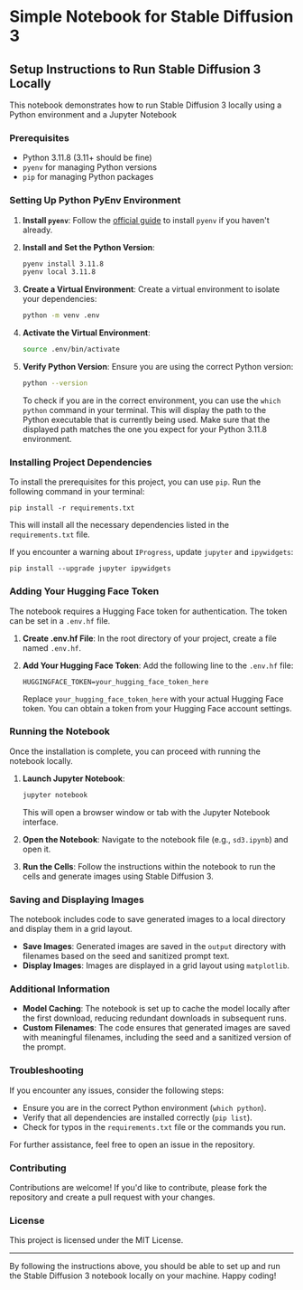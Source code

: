 # Simple Notebook for Stable Diffusion 3

## Setup Instructions to Run Stable Diffusion 3 Locally

This notebook demonstrates how to run Stable Diffusion 3 locally using a Python environment and a Jupyter Notebook

### Prerequisites

- Python 3.11.8 (3.11+ should be fine)
- `pyenv` for managing Python versions
- `pip` for managing Python packages

### Setting Up Python PyEnv Environment

1. **Install `pyenv`**: Follow the [official guide](https://github.com/pyenv/pyenv#installation) to install `pyenv` if you haven't already.

2. **Install and Set the Python Version**:
   ```bash
   pyenv install 3.11.8
   pyenv local 3.11.8
   ```

3. **Create a Virtual Environment**:
   Create a virtual environment to isolate your dependencies:
   ```bash
   python -m venv .env
   ```

4. **Activate the Virtual Environment**:
   ```bash
   source .env/bin/activate
   ```

5. **Verify Python Version**:
   Ensure you are using the correct Python version:
   ```bash
   python --version
   ```
   To check if you are in the correct environment, you can use the `which python` command in your terminal. This will display the path to the Python executable that is currently being used. Make sure that the displayed path matches the one you expect for your Python 3.11.8 environment.

### Installing Project Dependencies

To install the prerequisites for this project, you can use `pip`. Run the following command in your terminal:

```shell
pip install -r requirements.txt
```

This will install all the necessary dependencies listed in the `requirements.txt` file.

If you encounter a warning about `IProgress`, update `jupyter` and `ipywidgets`:

```shell
pip install --upgrade jupyter ipywidgets
```

### Adding Your Hugging Face Token

The notebook requires a Hugging Face token for authentication. The token can be set in a `.env.hf` file.

1. **Create .env.hf File**:
   In the root directory of your project, create a file named `.env.hf`.

2. **Add Your Hugging Face Token**:
   Add the following line to the `.env.hf` file:
   ```plaintext
   HUGGINGFACE_TOKEN=your_hugging_face_token_here
   ```

   Replace `your_hugging_face_token_here` with your actual Hugging Face token. You can obtain a token from your Hugging Face account settings.

### Running the Notebook

Once the installation is complete, you can proceed with running the notebook locally.

1. **Launch Jupyter Notebook**:
   ```bash
   jupyter notebook
   ```
   This will open a browser window or tab with the Jupyter Notebook interface.

2. **Open the Notebook**:
   Navigate to the notebook file (e.g., `sd3.ipynb`) and open it.

3. **Run the Cells**:
   Follow the instructions within the notebook to run the cells and generate images using Stable Diffusion 3.

### Saving and Displaying Images

The notebook includes code to save generated images to a local directory and display them in a grid layout.

- **Save Images**: Generated images are saved in the `output` directory with filenames based on the seed and sanitized prompt text.
- **Display Images**: Images are displayed in a grid layout using `matplotlib`.

### Additional Information

- **Model Caching**: The notebook is set up to cache the model locally after the first download, reducing redundant downloads in subsequent runs.
- **Custom Filenames**: The code ensures that generated images are saved with meaningful filenames, including the seed and a sanitized version of the prompt.

### Troubleshooting

If you encounter any issues, consider the following steps:

- Ensure you are in the correct Python environment (`which python`).
- Verify that all dependencies are installed correctly (`pip list`).
- Check for typos in the `requirements.txt` file or the commands you run.

For further assistance, feel free to open an issue in the repository.

### Contributing

Contributions are welcome! If you'd like to contribute, please fork the repository and create a pull request with your changes.

### License

This project is licensed under the MIT License.

---

By following the instructions above, you should be able to set up and run the Stable Diffusion 3 notebook locally on your machine. Happy coding!